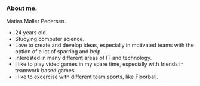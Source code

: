### About me.

Matias Møller Pedersen.
- 24 years old.
- Studying computer science.
- Love to create and develop ideas, especially in motivated teams with the option of a lot of sparring and help.
- Interested in many different areas of IT and technology.
- I like to play video games in my spare time, especially with friends in teamwork based games.
- I like to excercise with different team sports, like Floorball.

